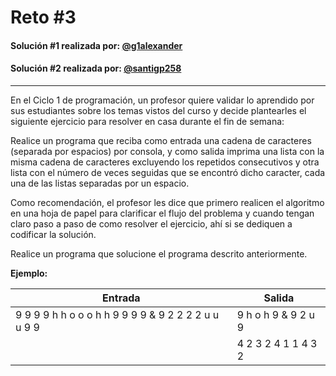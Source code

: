 # Reto #3

#### Solución #1 realizada por: [@g1alexander](https://github.com/g1alexander)

#### Solución #2 realizada por: [@santigp258](https://github.com/santigp258)

---

En el Ciclo 1 de programación, un profesor quiere validar lo aprendido por sus estudiantes sobre los temas vistos del curso y decide plantearles el siguiente ejercicio para resolver en casa durante el fin de semana:

Realice un programa que reciba como entrada una cadena de caracteres (separada por espacios) por consola, y como salida imprima una lista con la misma cadena de caracteres excluyendo los repetidos consecutivos y otra lista con el número de veces seguidas que se encontró dicho caracter, cada una de las listas separadas por un espacio.

Como recomendación, el profesor les dice que primero realicen el algoritmo en una hoja de papel para clarificar el flujo del problema y cuando tengan claro paso a paso de como resolver el ejercicio, ahí si se dediquen a codificar la solución.

Realice un programa que solucione el programa descrito anteriormente.

**Ejemplo:**

| Entrada                                             | Salida              |
| --------------------------------------------------- | ------------------- |
| 9 9 9 9 h h o o o h h 9 9 9 9 & 9 2 2 2 2 u u u 9 9 | 9 h o h 9 & 9 2 u 9 |
|                                                     | 4 2 3 2 4 1 1 4 3 2 |
